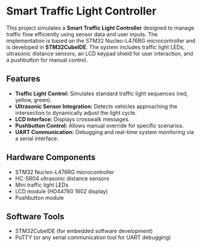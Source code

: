 # Smart Traffic Light Controller  

This project simulates a **Smart Traffic Light Controller** designed to manage traffic flow efficiently using sensor data and user inputs. The implementation is based on the STM32 Nucleo-L476RG microcontroller and is developed in **STM32CubeIDE**.
The system includes traffic light LEDs, ultrasonic distance sensors, an LCD keypad shield for user interaction, and a pushbutton for manual control.

## Features  
- **Traffic Light Control:** Simulates standard traffic light sequences (red, yellow, green).  
- **Ultrasonic Sensor Integration:** Detects vehicles approaching the intersection to dynamically adjust the light cycle.  
- **LCD Interface:** Displays crosswalk messages.  
- **Pushbutton Control:** Allows manual override for specific scenarios.  
- **UART Communication:** Debugging and real-time system monitoring via a serial interface.  

## Hardware Components  
- STM32 Nucleo-L476RG microcontroller  
- HC-SR04 ultrasonic distance sensors  
- Mini traffic light LEDs  
- LCD module (HD44780 1602 display)  
- Pushbutton module

## Software Tools  
- STM32CubeIDE (for embedded software development)  
- PuTTY (or any serial communication tool for UART debugging)  

